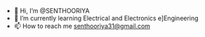 - 👋 Hi, I’m @SENTHOORIYA
- 🌱 I’m currently learning Electrical and Electronics e]Engineering
- 📫 How to reach me senthooriya31@gmail.com

<!---
SENTHOORYA/SENTHOORIYA is a ✨ special ✨ repository because its `README.md` (this file) appears on your GitHub profile.
You can click the Preview link to take a look at your changes.
--->
